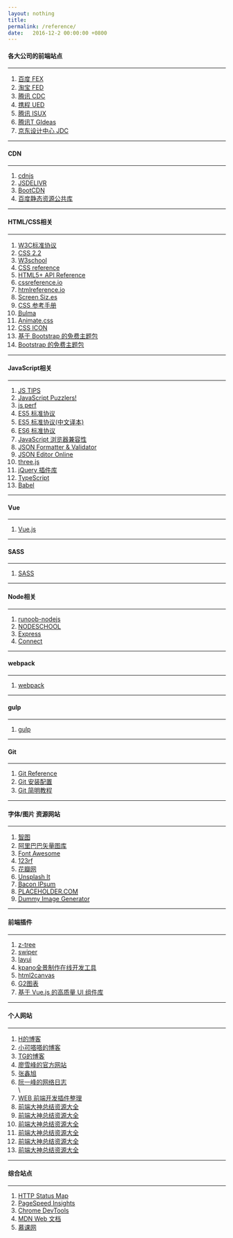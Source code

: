 ```yaml
---
layout: nothing
title:
permalink: /reference/
date:   2016-12-2 00:00:00 +0800
---
```


<h4 class="btn btn-warning btn-lg">各大公司的前端站点</h4><hr>
<ol class="rectangle-list">
<li><a href="http://fex.baidu.com/" target="_blank">百度 FEX</a></li>
<li><a href="http://taobaofed.org/" target="_blank">淘宝 FED</a></li>
<li><a href="http://cdc.tencent.com/" target="_blank">腾讯 CDC</a></li>
<li><a href="http://ued.ctrip.com/blog/" target="_blank">携程 UED</a></li>
<li><a href="https://isux.tencent.com/" target="_blank">腾讯 ISUX</a></li>
<li><a href="http://tgideas.qq.com/" target="_blank">腾讯T GIdeas</a></li>
<li><a href="https://jdc.jd.com/" target="_blank">京东设计中心 JDC</a></li>
</ol>
<hr><h4 class="btn btn-danger btn-lg">CDN</h4><hr>
<ol class="rounded-list">
<!--国外-->
<li><a href="https://cdnjs.com/" target="_blank">cdnjs</a></li>
<li><a href="http://www.jsdelivr.com/" target="_blank">JSDELIVR</a></li>
<!--国内-->
<li><a href="http://www.bootcdn.cn/" target="_blank">BootCDN</a></li>
<li><a href="http://cdn.code.baidu.com/" target="_blank">百度静态资源公共库</a></li>
</ol>
<hr><h4 class="btn btn-warning btn-lg">HTML/CSS相关</h4><hr>
<ol class="rectangle-list">
<!-- HTML/CSS API -->
<li><a href="https://www.w3.org/TR/tr-technology-stds" target="_blank">W3C标准协议</a></li>
<li><a href="https://www.w3.org/TR/CSS22/" target="_blank">CSS 2.2</a></li>
<li><a href="http://www.w3school.com.cn/index.html" target="_blank">W3school</a></li>
<li><a href="https://tympanus.net/codrops/css_reference/" target="_blank">CSS reference</a></li>
<li><a href="http://www.dcloud.io/docs/api/index.shtml" target="_blank">HTML5+ API Reference</a></li>
<li><a href="http://cssreference.io/" target="_blank">cssreference.io</a></li>
<li><a href="http://htmlreference.io/" target="_blank">htmlreference.io</a></li>
<li><a href="http://screensiz.es/" target="_blank">Screen Siz.es</a></li>
<li><a href="http://css.doyoe.com/" target="_blank">CSS 参考手册</a></li>
<!--CSS库/资源-->
<li><a href="http://bulma.io/" target="_blank"><abbr title="A modern CSS framework based on Flexbox">Bulma</abbr></a></li>
<li><a href="https://daneden.github.io/animate.css/" target="_blank">Animate.css</a></li>
<li><a href="http://cssicon.space/#/" target="_blank">CSS ICON</a></li>
<li><a href="http://bootswatch.com/" target="_blank">基于 Bootstrap 的免费主题包</a></li>
<li><a href="https://almsaeedstudio.com/themes/AdminLTE/index2.html" target="_blank">Bootstrap 的免费主题包</a></li>
</ol>
<hr><h4 class="btn btn-danger btn-lg">JavaScript相关</h4><hr>
<ol class="rounded-list">
<li><a href="http://www.jstips.co/" target="_blank"><abbr title="每天提供一个JavaScript小tip">JS TIPS</abbr></a></li>
<li><a href="http://javascript-puzzlers.herokuapp.com/" target="_blank"><abbr title="也许你并不太懂JavaScript">JavaScript Puzzlers!</abbr></a></li>
<li><a href="https://jsperf.com/" target="_blank"><abbr title="js性能测试网站">js perf</abbr></a></li>
<li><a href="http://ecma-international.org/ecma-262/5.1/" target="_blank">ES5 标准协议</a></li>
<li><a href="http://yanhaijing.com/es5/#about" target="_blank">ES5 标准协议(中文译本)</a></li>
<li><a href="http://www.ecma-international.org/ecma-262/6.0/" target="_blank">ES6 标准协议</a></li>
<li><a href="http://kangax.github.io/compat-table/es6/" target="_blank">JavaScript 浏览器兼容性</a></li>
<!--JSON验证-->
<li><a href="https://jsonformatter.curiousconcept.com/" target="_blank">JSON Formatter &amp; Validator</a></li>
<li><a href="http://jsoneditoronline.org/" target="_blank">JSON Editor Online</a></li>
<!--js库-->
<li><a href="https://threejs.org/" target="_blank">three.js</a></li>
<li><a href="http://www.jq22.com/" target="_blank">jQuery 插件库</a></li>
<li><a href="http://www.typescriptlang.org/index.html" target="_blank">TypeScript</a></li>
<li><a href="https://babeljs.io/" target="_blank">Babel</a></li>
</ol>
<hr><h4 class="btn btn-warning btn-lg">Vue</h4><hr>
<ol class="rectangle-list">
<li><a href="https://cn.vuejs.org/" target="_blank">Vue.js</a></li>
</ol>
<hr><h4 class="btn btn-danger btn-lg">SASS</h4><hr>
<ol class="rounded-list">
<li><a href="https://www.sass.hk/" target="_blank">SASS</a></li>
</ol>
<hr><h4 class="btn btn-warning btn-lg">Node相关</h4><hr>
<ol class="rectangle-list">
<li><a href="http://www.runoob.com/nodejs/nodejs-tutorial.html" target="_blank">runoob-nodejs</a></li>
<li><a href="https://nodeschool.io/" target="_blank">NODESCHOOL</a></li>
<li><a href="http://expressjs.com/" target="_blank">Express</a></li>
<li><a href="https://github.com/senchalabs/connect" target="_blank">Connect</a></li>
</ol>
<hr><h4 class="btn btn-danger btn-lg">webpack</h4><hr>
<ol class="rounded-list">
<li><a href="https://doc.webpack-china.org/guides/getting-started/" target="_blank">webpack</a></li>
</ol>
<hr><h4 class="btn btn-warning btn-lg">gulp</h4><hr>
<ol class="rectangle-list">
<li><a href="http://www.gulpjs.com.cn/" target="_blank">gulp</a></li>
</ol>
<hr><h4 class="btn btn-danger btn-lg">Git</h4><hr>
<ol class="rounded-list">
<li><a href="https://git-scm.com/docs" target="_blank">Git Reference</a></li>
<li><a href="http://www.runoob.com/git/git-install-setup.html" target="_blank">Git 安装配置</a></li>
<li><a href="http://www.runoob.com/w3cnote/git-guide.html" target="_blank">Git 简明教程</a></li>
</ol>
<hr><h4 class="btn btn-warning btn-lg">字体/图片 资源网站</h4><hr>
<ol class="rectangle-list">
<!--图库-->
<li><a href="http://zhitu.isux.us/" target="_blank"><abbr title="高效优质的图片优化平台">智图</abbr></a></li>
<li><a href="http://www.iconfont.cn/" target="_blank">阿里巴巴矢量图库</a></li>
<li><a href="http://fontawesome.io/" target="_blank">Font Awesome</a></li>
<li><a href="https://www.123rf.com/" target="_blank">123rf</a></li>
<li><a href="http://huaban.com/" target="_blank">花瓣网</a></li>
<li><a href="https://unsplash.it/" target="_blank"><abbr title="利用unsplash免费照片来提供placehoder的网站">Unsplash It</abbr></a></li>
<li><a href="http://baconipsum.com/" target="_blank"><abbr title="提供文本填充器的网站">Bacon IPsum</abbr></a></li>
<li><a href="https://placeholder.com/" target="_blank"><abbr title="提供占位符图片的网站">PLACEHOLDER.COM</abbr></a></li>
<li><a href="https://dummyimage.com/" target="_blank"><abbr title="提供多类型占位符图片的网站">Dummy Image Generator</abbr></a></li>
</ol>
<hr><h4 class="btn btn-danger btn-lg">前端插件</h4><hr>
<ol class="rounded-list">
<li><a href="http://www.treejs.cn" target="_blank">z-tree</a></li>
<li><a href="http://www.swiper.com.cn/" target="_blank">swiper</a></li>
<li><a href="http://www.layui.com/" target="_blank">layui</a></li>
<li><a href="http://www.kpano.com/" target="_blank">kpano全景制作在线开发工具</a></li>
<li><a href="http://html2canvas.hertzen.com/" target="_blank">html2canvas</a></li>
<li><a href="http://g2.alipay.com/" target="_blank">G2图表</a></li>
<li><a href="https://www.iviewui.com/" target="_blank">基于 Vue.js 的高质量 UI 组件库</a></li>
</ol>
<hr><h4 class="btn btn-warning btn-lg">个人网站</h4><hr>
<ol class="rectangle-list">
<li><a href="http://life.thisisme1228.com" target="_blank">H的博客</a></li>
<li><a href="http://xiaokedada.com/" target="_blank">小可嗒嗒的博客</a></li>
<li><a href="http://ghmagical.com/" target="_blank">TG的博客</a></li>
<li><a href="http://www.liaoxuefeng.com/">廖雪峰的官方网站</a></li>
<li><a href="http://www.zhangxinxu.com/wordpress/">张鑫旭</a></li>
<li><a href="http://www.ruanyifeng.com/blog/">阮一峰的网络日志</a></li>\
<li><a href="http://yunkus.com/front-end-web-develop-plugins-cellection/">WEB 前端开发插件整理</a></li>
<li><a href="https://github.com/snailTJ/Blog/issues/4">前端大神总结资源大全</a></li>
<li><a href="https://github.com/RedrockTeam/article/issues/3">前端大神总结资源大全</a></li>
<li><a href="https://github.com/junhey/studyNotes/issues/7">前端大神总结资源大全</a></li>
<li><a href="https://github.com/poetries/mywiki/issues/27">前端大神总结资源大全</a></li>
<li><a href="https://github.com/poetries/mywiki/issues/23">前端大神总结资源大全</a></li>
<li><a href="https://mr-zx.github.io/">前端大神总结资源大全</a></li>
</ol>
<hr><h4 class="btn btn-danger btn-lg">综合站点</h4><hr>
<ol class="rounded-list">
<li><a href="https://restlet.com/http-status-map/" target="_blank">HTTP Status Map</a></li>
<li><a href="https://developers.google.com/speed/pagespeed/insights/?hl=zh-CN" target="_blank">PageSpeed Insights</a></li>
<li><a href="https://developers.google.com/web/tools/chrome-devtools/" target="_blank">Chrome DevTools</a></li>
<li><a href="https://developer.mozilla.org/zh-CN/" target="_blank">MDN Web 文档</a></li>
<li><a href="http://www.imooc.com/" target="_blank">慕课网</a></li>
</ol>
